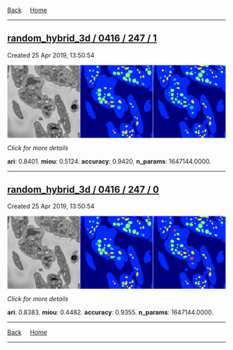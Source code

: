 
[Back](..)&nbsp;&nbsp;&nbsp;&nbsp;&nbsp;[Home](https://leapmanlab.github.io/snapshots)

---

<div class="summary"><a href="1"><h2>random_hybrid_3d / 0416 / 247 / 1</h2></a><p>Created 25 Apr 2019, 13:50:54
</p><a href="1"><img src="1/media/summary.png" align="center"></a><p>
<i>Click for more details</i>
</p></div>

**ari**: 0.8401. **miou**: 0.5124. **accuracy**: 0.9420. **n_params**: 1647144.0000. 

---

<div class="summary"><a href="0"><h2>random_hybrid_3d / 0416 / 247 / 0</h2></a><p>Created 25 Apr 2019, 13:50:54
</p><a href="0"><img src="0/media/summary.png" align="center"></a><p>
<i>Click for more details</i>
</p></div>

**ari**: 0.8383. **miou**: 0.4482. **accuracy**: 0.9355. **n_params**: 1647144.0000. 

---

[Back](..)&nbsp;&nbsp;&nbsp;&nbsp;&nbsp;[Home](https://leapmanlab.github.io/snapshots)

---